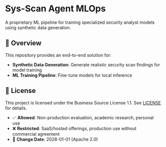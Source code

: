 # Sys-Scan Agent MLOps

A proprietary ML pipeline for training specialized security analyst models using synthetic data generation.

## 🚀 Overview

This repository provides an end-to-end solution for:

- **Synthetic Data Generation**: Generate realistic security scan findings for model training
- **ML Training Pipeline**: Fine-tune models for local inference

## 📝 License

This project is licensed under the Business Source License 1.1. See [LICENSE](LICENSE) for details.

- ✅ **Allowed**: Non-production evaluation, academic research, personal use
- ❌ **Restricted**: SaaS/hosted offerings, production use without commercial agreement
- 📅 **Change Date**: 2028-01-01 (Apache 2.0)
